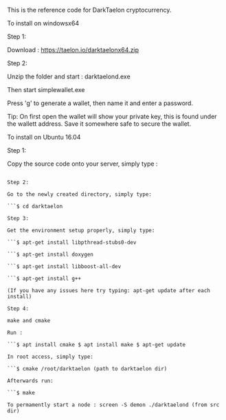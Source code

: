 This is the reference code for DarkTaelon cryptocurrency.

To install on windowsx64

Step 1:

Download : https://taelon.io/darktaelonx64.zip

Step 2:

Unzip the folder and start : darktaelond.exe

Then start simplewallet.exe

Press 'g' to generate a wallet, then name it and enter a password.

Tip: On first open the wallet will show your private key, this is found under the wallett address. Save it somewhere safe to secure the wallet.

To install on Ubuntu 16.04

Step 1:

Copy the source code onto your server, simply type :

```$ git clone https://github.com/darktaelon/darktaelon

Step 2:

Go to the newly created directory, simply type:

```$ cd darktaelon

Step 3:

Get the environment setup properly, simply type:

```$ apt-get install libpthread-stubs0-dev

```$ apt-get install doxygen

```$ apt-get install libboost-all-dev

```$ apt-get install g++

(If you have any issues here try typing: apt-get update after each install)

Step 4:

make and cmake

Run :

```$ apt install cmake $ apt install make $ apt-get update

In root access, simply type:

```$ cmake /root/darktaelon (path to darktaelon dir)

Afterwards run:

```$ make

To permamently start a node : screen -S demon ./darktaelond (from src dir)
